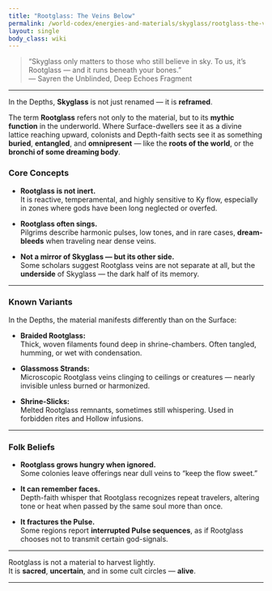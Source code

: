 ```yaml
---
title: "Rootglass: The Veins Below"
permalink: /world-codex/energies-and-materials/skyglass/rootglass-the-veins-below/
layout: single
body_class: wiki
---
```


> “Skyglass only matters to those who still believe in sky. To us, it’s Rootglass — and it runs beneath your bones.”  
> — Sayren the Unblinded, Deep Echoes Fragment

---

In the Depths, **Skyglass** is not just renamed — it is **reframed**.

The term **Rootglass** refers not only to the material, but to its **mythic function** in the underworld. Where Surface-dwellers see it as a divine lattice reaching upward, colonists and Depth-faith sects see it as something **buried**, **entangled**, and **omnipresent** — like the **roots of the world**, or the **bronchi of some dreaming body**.

### Core Concepts

- **Rootglass is not inert.**  
  It is reactive, temperamental, and highly sensitive to Ky flow, especially in zones where gods have been long neglected or overfed.

- **Rootglass often sings.**  
  Pilgrims describe harmonic pulses, low tones, and in rare cases, **dream-bleeds** when traveling near dense veins.

- **Not a mirror of Skyglass — but its other side.**  
  Some scholars suggest Rootglass veins are not separate at all, but the **underside** of Skyglass — the dark half of its memory.

---

### Known Variants

In the Depths, the material manifests differently than on the Surface:

- **Braided Rootglass:**  
  Thick, woven filaments found deep in shrine-chambers. Often tangled, humming, or wet with condensation.

- **Glassmoss Strands:**  
  Microscopic Rootglass veins clinging to ceilings or creatures — nearly invisible unless burned or harmonized.

- **Shrine-Slicks:**  
  Melted Rootglass remnants, sometimes still whispering. Used in forbidden rites and Hollow infusions.

---

### Folk Beliefs

- **Rootglass grows hungry when ignored.**  
  Some colonies leave offerings near dull veins to “keep the flow sweet.”

- **It can remember faces.**  
  Depth-faith whisper that Rootglass recognizes repeat travelers, altering tone or heat when passed by the same soul more than once.

- **It fractures the Pulse.**  
  Some regions report **interrupted Pulse sequences**, as if Rootglass chooses not to transmit certain god-signals.

---

Rootglass is not a material to harvest lightly.  
It is **sacred**, **uncertain**, and in some cult circles — **alive**.

---
